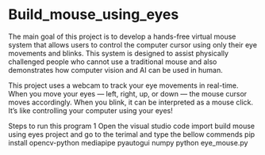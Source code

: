 # Build_mouse_using_eyes
The main goal of this project is to develop a hands-free virtual mouse system that allows users to control the computer cursor using only their eye movements and blinks. This system is designed to assist physically challenged people who cannot use a traditional mouse and also demonstrates how computer vision and AI can be used in human.

This project uses a webcam to track your eye movements in real-time.
When you move your eyes — left, right, up, or down — the mouse cursor moves accordingly.
When you blink, it can be interpreted as a mouse click.
It’s like controlling your computer using your eyes!

Steps to run this program
1 Open the visual studio code import build mouse using eyes project and go to the terimal and type the bellow commends
pip install opencv-python mediapipe pyautogui numpy
python eye_mouse.py

